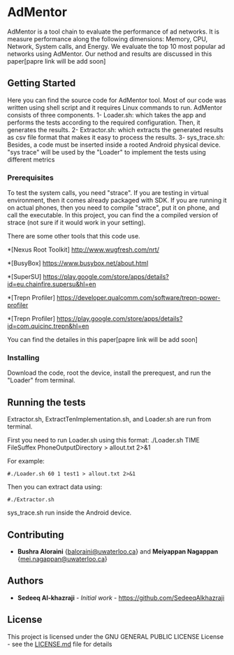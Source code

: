 # AdMentor
AdMentor is a tool chain to evaluate the performance of ad networks. It is measure performance along the following dimensions: Memory, CPU, Network, System calls, and Energy. 
We evaluate the top 10 most popular ad networks using AdMentor. Our nethod and results are discussed in this paper[papre link will be add soon]

## Getting Started
Here you can find the source code for AdMentor tool. Most of our code was written using shell script and it requires Linux commands to run. AdMentor consists of three components. 
1- Loader.sh: which takes the app and performs the tests according to the required configuration. Then, it generates the
results. 
2- Extractor.sh: which extracts the generated results as csv file format that makes it easy to process the results. 
3- sys_trace.sh: Besides, a code must be inserted inside a rooted Android physical device. "sys trace" will be used by
the "Loader" to implement the tests using different metrics

### Prerequisites

To test the system calls, you need "strace". If you are testing in virtual environment, then it comes already packaged with SDK. If you are running it on actual phones, then you need to compile "strace", put it on phone, and call the executable. In this project, you can find the a compiled version of strace (not sure if it would work in your setting).

There are some other tools that this code use. 

*[Nexus Root Toolkit] http://www.wugfresh.com/nrt/

*[BusyBox] https://www.busybox.net/about.html

*[SuperSU] https://play.google.com/store/apps/details?id=eu.chainfire.supersu&hl=en

*[Trepn Profiler] https://developer.qualcomm.com/software/trepn-power-profiler

*[Trepn Profiler] https://play.google.com/store/apps/details?id=com.quicinc.trepn&hl=en

You can find the detailes in this paper[papre link will be add soon]

### Installing

Download the code, root the device, install the prerequest, and run the "Loader" from terminal.

## Running the tests

Extractor.sh, ExtractTenImplementation.sh, and Loader.sh are run from terminal. 

First you need to run Loader.sh using this format: ./Loader.sh TIME FileSuffex PhoneOutputDirectory > allout.txt 2>&1

For example:
```
#./Loader.sh 60 1 test1 > allout.txt 2>&1
```

Then you can extract data using:

```
#./Extractor.sh
```

sys_trace.sh run inside the Android device.

## Contributing
* **Bushra Aloraini** {baloraini@uwaterloo.ca} and  **Meiyappan Nagappan** {mei.nagappan@uwaterloo.ca}

## Authors

* **Sedeeq Al-khazraji** - *Initial work* -
https://github.com/SedeeqAlkhazraji

## License
This project is licensed under the  GNU GENERAL PUBLIC LICENSE License - see the [LICENSE.md](LICENSE.md) file for details

